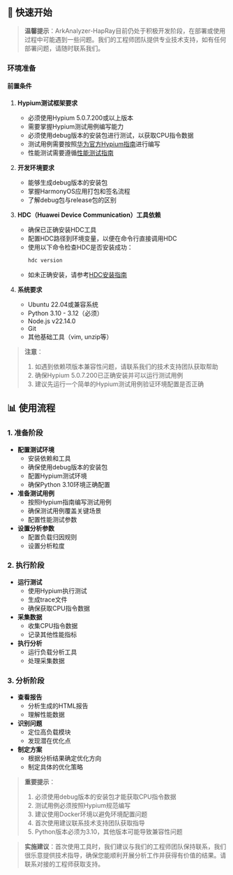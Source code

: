 ## 🚀 快速开始

> **温馨提示**：ArkAnalyzer-HapRay目前仍处于积极开发阶段，在部署或使用过程中可能遇到一些问题。我们的工程师团队提供专业技术支持，如有任何部署问题，请随时联系我们。

### 环境准备

#### 前置条件

1. **Hypium测试框架要求**
   - 必须使用Hypium 5.0.7.200或以上版本
   - 需要掌握Hypium测试用例编写能力
   - 必须使用debug版本的安装包进行测试，以获取CPU指令数据
   - 测试用例需要按照[华为官方Hypium指南](https://developer.huawei.com/consumer/cn/doc/harmonyos-guides/hypium-python-guidelines-V5)进行编写
   - 性能测试需要遵循[性能测试指南](https://developer.huawei.com/consumer/cn/doc/harmonyos-guides/hypium-perf-python-guidelines-V5)

2. **开发环境要求**
   - 能够生成debug版本的安装包
   - 掌握HarmonyOS应用打包和签名流程
   - 了解debug包与release包的区别

3. **HDC（Huawei Device Communication）工具依赖**
   - 确保已正确安装HDC工具
   - 配置HDC路径到环境变量，以便在命令行直接调用HDC
   - 使用以下命令检查HDC是否安装成功：
     ```bash
     hdc version
     ```
   - 如未正确安装，请参考[HDC安装指南](https://developer.huawei.com/consumer/cn/doc/harmonyos-guides-V13/hdc-V13)

4. **系统要求**
   - Ubuntu 22.04或兼容系统
   - Python 3.10 - 3.12（必须）
   - Node.js v22.14.0
   - Git
   - 其他基础工具（vim, unzip等）

[//]: # (### 安装方式)

[//]: # ()
[//]: # (#### 方式一：常规安装)

[//]: # ()
[//]: # (> **重要提示**：选择常规安装方式时，请确保您的系统已经完成Hypium 5.0.7.200的安装和配置，并且能够正常运行Hypium测试用例。)

[//]: # ()
[//]: # (```bash)

[//]: # (# 克隆仓库)

[//]: # (git clone https://github.com/SMAT-Lab/ArkAnalyzer-HapRay.git)

[//]: # (cd ArkAnalyzer-HapRay)

[//]: # ()
[//]: # (# 安装依赖)

[//]: # (npm install)

[//]: # ()
[//]: # (# 构建项目)

[//]: # (npm run build)

[//]: # ()
[//]: # (cd perf_testing)

[//]: # (# Command-Line&#40;CMD&#41; Alternative the python virtual environment)

[//]: # (.venv\Scripts\activate.bat)

[//]: # (# Configure test cases in config.yaml as needed. Comment out or delete cases you don't want to run.)

[//]: # (python -m scripts.main)

[//]: # ()
[//]: # ()
[//]: # (```)

[//]: # ()
[//]: # (**依赖说明:**)

[//]: # (```json)

[//]: # ({)

[//]: # (  "dependencies": {)

[//]: # (    "@types/node": "^16.0.0",)

[//]: # (    "typescript": "^4.5.0",)

[//]: # (    "@ohos/hypium": "^5.0.7.200",)

[//]: # (    "@ohos/hvigor": "^1.0.0")

[//]: # (  })

[//]: # (})

[//]: # (```)

[//]: # ()
[//]: # (#### 方式二：Docker)

[//]: # ()
[//]: # (我们提供了完整的Docker环境，包含了所有必要的依赖和工具，大大简化了部署过程：)

[//]: # ()
[//]: # (```bash)

[//]: # (# 克隆仓库)

[//]: # (git clone https://github.com/SMAT-Lab/ArkAnalyzer-HapRay.git)

[//]: # (cd ArkAnalyzer-HapRay/docker)

[//]: # ()
[//]: # (# 构建Docker镜像)

[//]: # (./build.sh)

[//]: # ()
[//]: # (# 运行Docker容器)

[//]: # (docker run --rm -it --privileged hapray bash)

[//]: # (```)

[//]: # ()
[//]: # (Docker环境包含以下组件：)

[//]: # (- Hypium 5.0.7.200 测试框架)

[//]: # (- Hypium性能测试工具 5.0.7.200)

[//]: # (- Python 3.10)

[//]: # (- Node.js v22.14.0)

[//]: # (- SDK工具链)

[//]: # (- Trace Streamer工具)

[//]: # (- 预配置的pip和npm镜像源)

[//]: # ()
[//]: # (> **注意**：Docker环境已经预配置了华为云镜像源，可以加速依赖下载。)


> **注意**：
> 1. 如遇到依赖项版本兼容性问题，请联系我们的技术支持团队获取帮助
> 2. 确保Hypium 5.0.7.200已正确安装并可以运行测试用例
> 3. 建议先运行一个简单的Hypium测试用例验证环境配置是否正确

## 📊 使用流程

### 1. 准备阶段

- **配置测试环境** 
  - 安装依赖和工具
  - 确保使用debug版本的安装包
  - 配置Hypium测试环境
  - 确保Python 3.10环境正确配置
- **准备测试用例** 
  - 按照Hypium指南编写测试用例
  - 确保测试用例覆盖关键场景
  - 配置性能测试参数
- **设置分析参数** 
  - 配置负载归因规则
  - 设置分析粒度

### 2. 执行阶段

- **运行测试** 
  - 使用Hypium执行测试
  - 生成trace文件
  - 确保获取CPU指令数据
- **采集数据** 
  - 收集CPU指令数据
  - 记录其他性能指标
- **执行分析** 
  - 运行负载分析工具
  - 处理采集数据

### 3. 分析阶段

- **查看报告** 
  - 分析生成的HTML报告
  - 理解性能数据
- **识别问题** 
  - 定位高负载模块
  - 发现潜在优化点
- **制定方案** 
  - 根据分析结果确定优化方向
  - 制定具体的优化策略

> **重要提示**：
> 1. 必须使用debug版本的安装包才能获取CPU指令数据
> 2. 测试用例必须按照Hypium规范编写
> 3. 建议使用Docker环境以避免环境配置问题
> 4. 首次使用建议联系技术支持团队获取指导
> 5. Python版本必须为3.10，其他版本可能导致兼容性问题

> **实施建议**：首次使用工具时，我们建议与我们的工程师团队保持联系，我们很乐意提供技术指导，确保您能顺利开展分析工作并获得有价值的结果。请联系对接的工程师获取支持。
